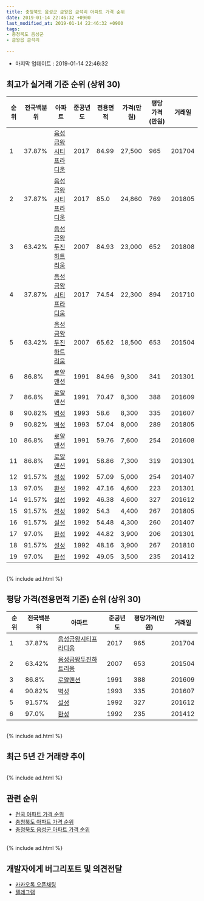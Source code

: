 ```yaml
---
title: 충청북도 음성군 금왕읍 금석리 아파트 가격 순위
date: 2019-01-14 22:46:32 +0900
last_modified_at: 2019-01-14 22:46:32 +0900
tags:
- 충청북도 음성군
- 금왕읍 금석리

---
```


* 마지막 업데이트 : 2019-01-14 22:46:32

## 최고가 실거래 기준 순위 (상위 30)


|순위|전국백분위|아파트|준공년도|전용면적|가격(만원)|평당가격(만원)|거래일|
|---|---|---|---|---|---|---|---|
|1|37.87%|[음성금왕시티프라디움](https://search.naver.com/search.naver?query=%EC%B6%A9%EC%B2%AD%EB%B6%81%EB%8F%84+%EC%9D%8C%EC%84%B1%EA%B5%B0+%EA%B8%88%EC%99%95%EC%9D%8D+%EA%B8%88%EC%84%9D%EB%A6%AC+%EC%9D%8C%EC%84%B1%EA%B8%88%EC%99%95%EC%8B%9C%ED%8B%B0%ED%94%84%EB%9D%BC%EB%94%94%EC%9B%80)|2017|84.99|27,500|965|201704|
|2|37.87%|[음성금왕시티프라디움](https://search.naver.com/search.naver?query=%EC%B6%A9%EC%B2%AD%EB%B6%81%EB%8F%84+%EC%9D%8C%EC%84%B1%EA%B5%B0+%EA%B8%88%EC%99%95%EC%9D%8D+%EA%B8%88%EC%84%9D%EB%A6%AC+%EC%9D%8C%EC%84%B1%EA%B8%88%EC%99%95%EC%8B%9C%ED%8B%B0%ED%94%84%EB%9D%BC%EB%94%94%EC%9B%80)|2017|85.0|24,860|769|201805|
|3|63.42%|[음성금왕두진하트리움](https://search.naver.com/search.naver?query=%EC%B6%A9%EC%B2%AD%EB%B6%81%EB%8F%84+%EC%9D%8C%EC%84%B1%EA%B5%B0+%EA%B8%88%EC%99%95%EC%9D%8D+%EA%B8%88%EC%84%9D%EB%A6%AC+%EC%9D%8C%EC%84%B1%EA%B8%88%EC%99%95%EB%91%90%EC%A7%84%ED%95%98%ED%8A%B8%EB%A6%AC%EC%9B%80)|2007|84.93|23,000|652|201808|
|4|37.87%|[음성금왕시티프라디움](https://search.naver.com/search.naver?query=%EC%B6%A9%EC%B2%AD%EB%B6%81%EB%8F%84+%EC%9D%8C%EC%84%B1%EA%B5%B0+%EA%B8%88%EC%99%95%EC%9D%8D+%EA%B8%88%EC%84%9D%EB%A6%AC+%EC%9D%8C%EC%84%B1%EA%B8%88%EC%99%95%EC%8B%9C%ED%8B%B0%ED%94%84%EB%9D%BC%EB%94%94%EC%9B%80)|2017|74.54|22,300|894|201710|
|5|63.42%|[음성금왕두진하트리움](https://search.naver.com/search.naver?query=%EC%B6%A9%EC%B2%AD%EB%B6%81%EB%8F%84+%EC%9D%8C%EC%84%B1%EA%B5%B0+%EA%B8%88%EC%99%95%EC%9D%8D+%EA%B8%88%EC%84%9D%EB%A6%AC+%EC%9D%8C%EC%84%B1%EA%B8%88%EC%99%95%EB%91%90%EC%A7%84%ED%95%98%ED%8A%B8%EB%A6%AC%EC%9B%80)|2007|65.62|18,500|653|201504|
|6|86.8%|[로얄맨션](https://search.naver.com/search.naver?query=%EC%B6%A9%EC%B2%AD%EB%B6%81%EB%8F%84+%EC%9D%8C%EC%84%B1%EA%B5%B0+%EA%B8%88%EC%99%95%EC%9D%8D+%EA%B8%88%EC%84%9D%EB%A6%AC+%EB%A1%9C%EC%96%84%EB%A7%A8%EC%85%98)|1991|84.96|9,300|341|201301|
|7|86.8%|[로얄맨션](https://search.naver.com/search.naver?query=%EC%B6%A9%EC%B2%AD%EB%B6%81%EB%8F%84+%EC%9D%8C%EC%84%B1%EA%B5%B0+%EA%B8%88%EC%99%95%EC%9D%8D+%EA%B8%88%EC%84%9D%EB%A6%AC+%EB%A1%9C%EC%96%84%EB%A7%A8%EC%85%98)|1991|70.47|8,300|388|201609|
|8|90.82%|[벽성](https://search.naver.com/search.naver?query=%EC%B6%A9%EC%B2%AD%EB%B6%81%EB%8F%84+%EC%9D%8C%EC%84%B1%EA%B5%B0+%EA%B8%88%EC%99%95%EC%9D%8D+%EA%B8%88%EC%84%9D%EB%A6%AC+%EB%B2%BD%EC%84%B1)|1993|58.6|8,300|335|201607|
|9|90.82%|[벽성](https://search.naver.com/search.naver?query=%EC%B6%A9%EC%B2%AD%EB%B6%81%EB%8F%84+%EC%9D%8C%EC%84%B1%EA%B5%B0+%EA%B8%88%EC%99%95%EC%9D%8D+%EA%B8%88%EC%84%9D%EB%A6%AC+%EB%B2%BD%EC%84%B1)|1993|57.04|8,000|289|201805|
|10|86.8%|[로얄맨션](https://search.naver.com/search.naver?query=%EC%B6%A9%EC%B2%AD%EB%B6%81%EB%8F%84+%EC%9D%8C%EC%84%B1%EA%B5%B0+%EA%B8%88%EC%99%95%EC%9D%8D+%EA%B8%88%EC%84%9D%EB%A6%AC+%EB%A1%9C%EC%96%84%EB%A7%A8%EC%85%98)|1991|59.76|7,600|254|201608|
|11|86.8%|[로얄맨션](https://search.naver.com/search.naver?query=%EC%B6%A9%EC%B2%AD%EB%B6%81%EB%8F%84+%EC%9D%8C%EC%84%B1%EA%B5%B0+%EA%B8%88%EC%99%95%EC%9D%8D+%EA%B8%88%EC%84%9D%EB%A6%AC+%EB%A1%9C%EC%96%84%EB%A7%A8%EC%85%98)|1991|58.86|7,300|319|201301|
|12|91.57%|[설성](https://search.naver.com/search.naver?query=%EC%B6%A9%EC%B2%AD%EB%B6%81%EB%8F%84+%EC%9D%8C%EC%84%B1%EA%B5%B0+%EA%B8%88%EC%99%95%EC%9D%8D+%EA%B8%88%EC%84%9D%EB%A6%AC+%EC%84%A4%EC%84%B1)|1992|57.09|5,000|254|201407|
|13|97.0%|[환성](https://search.naver.com/search.naver?query=%EC%B6%A9%EC%B2%AD%EB%B6%81%EB%8F%84+%EC%9D%8C%EC%84%B1%EA%B5%B0+%EA%B8%88%EC%99%95%EC%9D%8D+%EA%B8%88%EC%84%9D%EB%A6%AC+%ED%99%98%EC%84%B1)|1992|47.16|4,600|223|201301|
|14|91.57%|[설성](https://search.naver.com/search.naver?query=%EC%B6%A9%EC%B2%AD%EB%B6%81%EB%8F%84+%EC%9D%8C%EC%84%B1%EA%B5%B0+%EA%B8%88%EC%99%95%EC%9D%8D+%EA%B8%88%EC%84%9D%EB%A6%AC+%EC%84%A4%EC%84%B1)|1992|46.38|4,600|327|201612|
|15|91.57%|[설성](https://search.naver.com/search.naver?query=%EC%B6%A9%EC%B2%AD%EB%B6%81%EB%8F%84+%EC%9D%8C%EC%84%B1%EA%B5%B0+%EA%B8%88%EC%99%95%EC%9D%8D+%EA%B8%88%EC%84%9D%EB%A6%AC+%EC%84%A4%EC%84%B1)|1992|54.3|4,400|267|201805|
|16|91.57%|[설성](https://search.naver.com/search.naver?query=%EC%B6%A9%EC%B2%AD%EB%B6%81%EB%8F%84+%EC%9D%8C%EC%84%B1%EA%B5%B0+%EA%B8%88%EC%99%95%EC%9D%8D+%EA%B8%88%EC%84%9D%EB%A6%AC+%EC%84%A4%EC%84%B1)|1992|54.48|4,300|260|201407|
|17|97.0%|[환성](https://search.naver.com/search.naver?query=%EC%B6%A9%EC%B2%AD%EB%B6%81%EB%8F%84+%EC%9D%8C%EC%84%B1%EA%B5%B0+%EA%B8%88%EC%99%95%EC%9D%8D+%EA%B8%88%EC%84%9D%EB%A6%AC+%ED%99%98%EC%84%B1)|1992|44.82|3,900|206|201301|
|18|91.57%|[설성](https://search.naver.com/search.naver?query=%EC%B6%A9%EC%B2%AD%EB%B6%81%EB%8F%84+%EC%9D%8C%EC%84%B1%EA%B5%B0+%EA%B8%88%EC%99%95%EC%9D%8D+%EA%B8%88%EC%84%9D%EB%A6%AC+%EC%84%A4%EC%84%B1)|1992|48.16|3,900|267|201810|
|19|97.0%|[환성](https://search.naver.com/search.naver?query=%EC%B6%A9%EC%B2%AD%EB%B6%81%EB%8F%84+%EC%9D%8C%EC%84%B1%EA%B5%B0+%EA%B8%88%EC%99%95%EC%9D%8D+%EA%B8%88%EC%84%9D%EB%A6%AC+%ED%99%98%EC%84%B1)|1992|49.05|3,500|235|201412|


<br>
{% include ad.html %}
<br>

## 평당 가격(전용면적 기준) 순위 (상위 30)


|순위|전국백분위|아파트|준공년도|평당가격(만원)|거래일|
|---|---|---|---|---|---|
|1|37.87%|[음성금왕시티프라디움](https://search.naver.com/search.naver?query=%EC%B6%A9%EC%B2%AD%EB%B6%81%EB%8F%84+%EC%9D%8C%EC%84%B1%EA%B5%B0+%EA%B8%88%EC%99%95%EC%9D%8D+%EA%B8%88%EC%84%9D%EB%A6%AC+%EC%9D%8C%EC%84%B1%EA%B8%88%EC%99%95%EC%8B%9C%ED%8B%B0%ED%94%84%EB%9D%BC%EB%94%94%EC%9B%80)|2017|965|201704|
|2|63.42%|[음성금왕두진하트리움](https://search.naver.com/search.naver?query=%EC%B6%A9%EC%B2%AD%EB%B6%81%EB%8F%84+%EC%9D%8C%EC%84%B1%EA%B5%B0+%EA%B8%88%EC%99%95%EC%9D%8D+%EA%B8%88%EC%84%9D%EB%A6%AC+%EC%9D%8C%EC%84%B1%EA%B8%88%EC%99%95%EB%91%90%EC%A7%84%ED%95%98%ED%8A%B8%EB%A6%AC%EC%9B%80)|2007|653|201504|
|3|86.8%|[로얄맨션](https://search.naver.com/search.naver?query=%EC%B6%A9%EC%B2%AD%EB%B6%81%EB%8F%84+%EC%9D%8C%EC%84%B1%EA%B5%B0+%EA%B8%88%EC%99%95%EC%9D%8D+%EA%B8%88%EC%84%9D%EB%A6%AC+%EB%A1%9C%EC%96%84%EB%A7%A8%EC%85%98)|1991|388|201609|
|4|90.82%|[벽성](https://search.naver.com/search.naver?query=%EC%B6%A9%EC%B2%AD%EB%B6%81%EB%8F%84+%EC%9D%8C%EC%84%B1%EA%B5%B0+%EA%B8%88%EC%99%95%EC%9D%8D+%EA%B8%88%EC%84%9D%EB%A6%AC+%EB%B2%BD%EC%84%B1)|1993|335|201607|
|5|91.57%|[설성](https://search.naver.com/search.naver?query=%EC%B6%A9%EC%B2%AD%EB%B6%81%EB%8F%84+%EC%9D%8C%EC%84%B1%EA%B5%B0+%EA%B8%88%EC%99%95%EC%9D%8D+%EA%B8%88%EC%84%9D%EB%A6%AC+%EC%84%A4%EC%84%B1)|1992|327|201612|
|6|97.0%|[환성](https://search.naver.com/search.naver?query=%EC%B6%A9%EC%B2%AD%EB%B6%81%EB%8F%84+%EC%9D%8C%EC%84%B1%EA%B5%B0+%EA%B8%88%EC%99%95%EC%9D%8D+%EA%B8%88%EC%84%9D%EB%A6%AC+%ED%99%98%EC%84%B1)|1992|235|201412|


<br>
{% include ad.html %}
<br>

## 최근 5년 간 거래량 추이


<div style="width:100%;">
    <canvas id="deal_progress" height="250"></canvas>
</div>

<script>
new Chart(document.getElementById("deal_progress"), {
    type: 'line',
    data: {
        labels: ['201401','201402','201403','201404','201405','201406','201407','201408','201409','201410','201411','201412','201501','201502','201503','201504','201505','201506','201507','201508','201509','201510','201511','201512','201601','201602','201603','201604','201605','201606','201607','201608','201609','201610','201611','201612','201701','201702','201703','201704','201705','201706','201707','201708','201709','201710','201711','201712','201801','201802','201803','201804','201805','201806','201807','201808','201809','201810','201811','201812','201901'],
        datasets: [{
            label: '실거래 수',
            pointRadius: 1,
            data: [2, 1, 2, 5, 4, 2, 5, 2, 2, 3, 2, 3, 4, 3, 7, 3, 2, 3, 2, 2, 4, 3, 4, 2, 3, 4, 3, 4, 1, 1, 8, 4, 5, 5, 2, 1, 3, 4, 7, 7, 3, 6, 3, 4, 4, 6, 2, 0, 2, 6, 1, 3, 4, 2, 7, 4, 2, 3, 4, 4, 0],
            borderColor: "rgba(255, 201, 14, 1)",
            backgroundColor: "rgba(255, 201, 14, 0.5)",
            fill: true,
        }]
    },
    options: {
        responsive: true,
        title: {
            display: true,
            text: '5년간 거래량 추이'
        },
        tooltips: {
            mode: 'index',
            intersect: false,
        },
        hover: {
            mode: 'nearest',
            intersect: true
        },
        scales: {
            xAxes: [{
                display: true,
                scaleLabel: {
                    display: true,
                    labelString: '년/월'
                }
            }],
            yAxes: [{
                display: true,
                ticks: {
                    suggestedMin: 0,
                },
                scaleLabel: {
                    display: true,
                    labelString: '실거래 수'
                }
            }]
        }
    }
});

</script>


<br>
{% include ad.html %}
<br>

## 관련 순위

- [전국 아파트 가격 순위](https://inasie.github.io/apt-ranking/전국)
- [충청북도 아파트 가격 순위](https://inasie.github.io/apt-ranking/충청북도)
- [충청북도 음성군 아파트 가격 순위](https://inasie.github.io/apt-ranking/충청북도-음성군)


<br>
{% include ad.html %}
<br>

## 개발자에게 버그리포트 및 의견전달

- [카카오톡 오픈채팅](https://open.kakao.com/o/gLJUAP4)
- [텔레그램](https://t.me/inasie)

